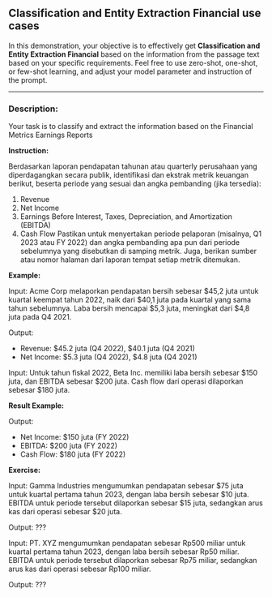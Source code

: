 ## Classification and Entity Extraction Financial use cases
In this demonstration, your objective is to effectively get **Classification and Entity Extraction Financial** based on the information from the passage text based on your specific requirements. Feel free to use zero-shot, one-shot, or few-shot learning, and adjust your model parameter and instruction of the prompt.

***

### Description:
Your task is to classify and extract the information based on the Financial Metrics Earnings Reports

**Instruction:** 


Berdasarkan laporan pendapatan tahunan atau quarterly perusahaan yang diperdagangkan secara publik, identifikasi dan ekstrak metrik keuangan berikut, beserta periode yang sesuai dan angka pembanding (jika tersedia):
1. Revenue
2. Net Income
3. Earnings Before Interest, Taxes, Depreciation, and Amortization (EBITDA)
4. Cash Flow
Pastikan untuk menyertakan periode pelaporan (misalnya, Q1 2023 atau FY 2022) dan angka pembanding apa pun dari periode sebelumnya yang disebutkan di samping metrik. Juga, berikan sumber atau nomor halaman dari laporan tempat setiap metrik ditemukan.


**Example:** 


Input:
Acme Corp melaporkan pendapatan bersih sebesar $45,2 juta untuk kuartal keempat tahun 2022, naik dari $40,1 juta pada kuartal yang sama tahun sebelumnya. Laba bersih mencapai $5,3 juta, meningkat dari $4,8 juta pada Q4 2021.

Output:
- Revenue: $45.2 juta (Q4 2022), $40.1 juta (Q4 2021)
- Net Income: $5.3 juta (Q4 2022), $4.8 juta (Q4 2021)

Input:
Untuk tahun fiskal 2022, Beta Inc. memiliki laba bersih sebesar $150 juta, dan EBITDA sebesar $200 juta. Cash flow dari operasi dilaporkan sebesar $180 juta.


**Result Example:** 


Output:
- Net Income: $150 juta (FY 2022)
- EBITDA: $200 juta (FY 2022)
- Cash Flow: $180 juta (FY 2022)


**Exercise:** 


Input: Gamma Industries mengumumkan pendapatan sebesar $75 juta untuk kuartal pertama tahun 2023, dengan laba bersih sebesar $10 juta. EBITDA untuk periode tersebut dilaporkan sebesar $15 juta, sedangkan arus kas dari operasi sebesar $20 juta.


Output: ???


Input: PT. XYZ mengumumkan pendapatan sebesar Rp500 miliar untuk kuartal pertama tahun 2023, dengan laba bersih sebesar Rp50 miliar. EBITDA untuk periode tersebut dilaporkan sebesar Rp75 miliar, sedangkan arus kas dari operasi sebesar Rp100 miliar.


Output: ???
